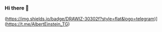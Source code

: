 ### Hi there 👋
(https://img.shields.io/badge/DRAWIZ-30302f?style=flat&logo=telegram)](https://t.me/AlbertEinstein_TG)
